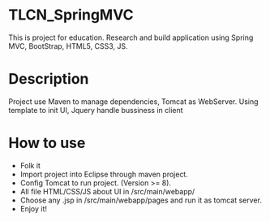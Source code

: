 # TLCN_SpringMVC
This is project for education. Research and build application using Spring MVC, BootStrap, HTML5, CSS3, JS.
# Description
Project use Maven to manage dependencies, Tomcat as WebServer.
Using template to init UI, Jquery handle bussiness in client
# How to use
* Folk it
* Import project into Eclipse through maven project.
* Config Tomcat to run project. (Version >= 8).
* All file HTML/CSS/JS about UI in /src/main/webapp/
* Choose any .jsp in /src/main/webapp/pages and run it as tomcat server.
* Enjoy it!

